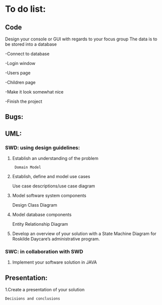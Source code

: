 # To do list:

## Code 

Design your console or GUI with regards to your focus group
The data is to be stored into a database

-Connect to database

-Login window

-Users page

-Children page

-Make it look somewhat nice

-Finish the project



## Bugs:




## UML: 

### SWD: using design guidelines:

1. Establish an understanding of the problem
        
        Domain Model
        
2. Establish, define and model use cases
    
    Use case descriptions/use case diagram

3. Model software system components
    
    Design Class Diagram

4. Model database components
    
    Entity Relationship Diagram

5. Develop an overview of your solution with a State Machine Diagram for Roskilde Daycare’s administrative program.  


### SWC: in collaboration with SWD

1. Implement your software solution in JAVA
  

## Presentation:

1.Create a presentation of your solution

    Decisions and conclusions
 
